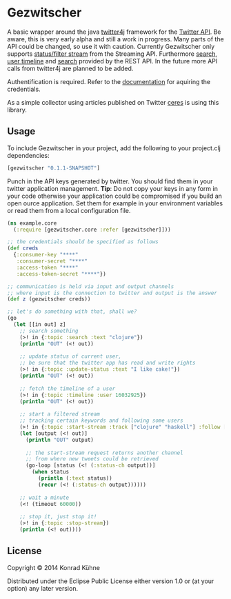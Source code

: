 # Gezwitscher

A basic wrapper around the java [twitter4j](http://twitter4j.org/en/index.html) framework for the [Twitter API](https://dev.twitter.com/docs). Be aware, this is very early alpha and still a work in progress. Many parts of the API could be changed, so use it with caution. Currently Gezwitscher only supports [status/filter stream](https://dev.twitter.com/docs/api/1.1/post/statuses/filter) from the Streaming API. Furthermore [search](https://dev.twitter.com/docs/api/1.1/get/search/tweets), [user timeline](https://dev.twitter.com/docs/api/1.1/get/statuses/user_timeline) and [search](https://dev.twitter.com/docs/api/1.1/get/search/tweets) provided by the REST API. In the future more API calls from twitter4j are planned to be added.

Authentification is required. Refer to the [documentation](https://dev.twitter.com/docs/auth/using-oauth) for aquiring the credentials.

As a simple collector using articles published on Twitter [ceres](https://github.com/kordano/ceres) is using this library.

## Usage

To include Gezwitscher in your project, add the following to your project.clj dependencies:

```clojure
[gezwitscher "0.1.1-SNAPSHOT"]
```

Punch in the API keys generated by twitter. You should find them in your twitter application management. **Tip**: Do not copy your keys in any form in your code otherwise your application could be compromised if you build an open ource application. Set them for example in your environment variables or read them from a local configuration file.

```clojure
(ns example.core
  (:require [gezwitscher.core :refer [gezwitscher]]))

;; the credentials should be specified as follows
(def creds
  {:consumer-key "****" 
   :consumer-secret "****"
   :access-token "****"
   :access-token-secret "****"})

;; communication is held via input and output channels 
;; where input is the connection to twitter and output is the answer
(def z (gezwitscher creds))

;; let's do something with that, shall we?
(go
  (let [[in out] z]
    ;; search something
    (>! in {:topic :search :text "clojure"})
    (println "OUT" (<! out))
    
    ;; update status of current user,
    ;; be sure that the twitter app has read and write rights
    (>! in {:topic :update-status :text "I like cake!"})
    (println "OUT" (<! out))
    
    ;; fetch the timeline of a user
    (>! in {:topic :timeline :user 16032925})
    (println "OUT" (<! out))
    
    ;; start a filtered stream 
    ;; tracking certain keywords and following some users
    (>! in {:topic :start-stream :track ["clojure" "haskell"] :follow [16032925]})
    (let [output (<! out)]
      (println "OUT" output)
      
      ;; the start-stream request returns another channel 
      ;; from where new tweets could be retrieved
      (go-loop [status (<! (:status-ch output))]
        (when status
          (println (:text status))
          (recur (<! (:status-ch output))))))
          
    ;; wait a minute
    (<! (timeout 60000))
    
    ;; stop it, just stop it!
    (>! in {:topic :stop-stream})
    (println (<! out))))
```

## License

Copyright © 2014 Konrad Kühne

Distributed under the Eclipse Public License either version 1.0 or (at
your option) any later version.

